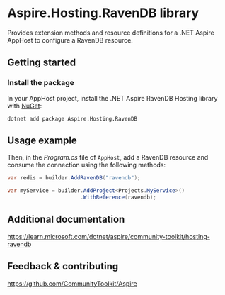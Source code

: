# Aspire.Hosting.RavenDB library

Provides extension methods and resource definitions for a .NET Aspire AppHost to configure a RavenDB resource.

## Getting started

### Install the package

In your AppHost project, install the .NET Aspire RavenDB Hosting library with [NuGet](https://www.nuget.org):

```dotnetcli
dotnet add package Aspire.Hosting.RavenDB
```

## Usage example

Then, in the _Program.cs_ file of `AppHost`, add a RavenDB resource and consume the connection using the following methods:

```csharp
var redis = builder.AddRavenDB("ravendb");

var myService = builder.AddProject<Projects.MyService>()
                       .WithReference(ravendb);
```

## Additional documentation

<!-- TODO: Update the link once it is created -->
https://learn.microsoft.com/dotnet/aspire/community-toolkit/hosting-ravendb

## Feedback & contributing

https://github.com/CommunityToolkit/Aspire
